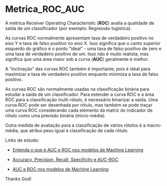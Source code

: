 # Metrica_ROC_AUC

A métrica Receiver Operating Characteristic (**ROC**)  avalia a qualidade de saída de um classificador (por exemplo: Regressão logística).

As curvas ROC normalmente apresentam taxa de verdadeiro positivo no eixo Y e taxa de falso positivo no eixo X. Isso significa que o canto superior esquerdo do gráfico é o ponto “ideal” - uma taxa de falso positivo de zero e uma taxa de verdadeiro positivo de um. Isso não é muito realista, mas significa que uma área maior sob a curva (**AUC**) geralmente é melhor.

A “inclinação” das curvas ROC também é importante, pois é ideal para maximizar a taxa de verdadeiro positivo enquanto minimiza a taxa de falso positivo.

As curvas ROC são normalmente usadas na classificação binária para estudar a saída de um classificador. Para estender a curva ROC e a área ROC para a classificação multi-rótulo, é necessário binarizar a saída. Uma curva ROC pode ser desenhada por rótulo, mas também se pode traçar uma curva ROC considerando cada elemento da matriz do indicador de rótulo como uma previsão binária (micro-média).

Outra medida de avaliação para a classificação de vários rótulos é a macro-média, que atribui peso igual à classificação de cada rótulo.

Links de estudo:

* [Entenda o que é AUC e ROC nos modelos de Machine Learning](https://medium.com/bio-data-blog/entenda-o-que-%C3%A9-auc-e-roc-nos-modelos-de-machine-learning-8191fb4df772)

* [Accuracy, Precision, Recall, Specificity e AUC-ROC](https://www.youtube.com/watch?v=vS6bQy45rdE&t=294s)

* [AUC e ROC nos modelos de Machine Learning](https://medium.com/@eam.avelar/o-que-%C3%A9-auc-e-roc-nos-modelos-de-machine-learning-2e2c4112033d)



Thanks God!

